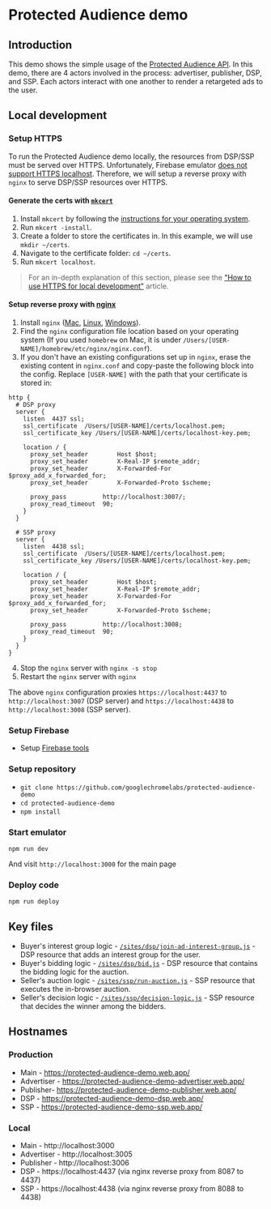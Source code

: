 # Protected Audience demo

## Introduction

This demo shows the simple usage of the [Protected Audience API](https://developer.chrome.com/blog/fledge-api/). In this demo, there are 4 actors involved in the process: advertiser, publisher, DSP, and SSP. Each actors interact with one another to render a retargeted ads to the user.

## Local development

### Setup HTTPS

To run the Protected Audience demo locally, the resources from DSP/SSP must be served over HTTPS. Unfortunately, Firebase emulator [does not support HTTPS localhost](https://github.com/firebase/firebase-tools/issues/1908). Therefore, we will setup a reverse proxy with `nginx` to serve DSP/SSP resources over HTTPS.

#### Generate the certs with [`mkcert`]()

1. Install `mkcert` by following the [instructions for your operating system](https://github.com/FiloSottile/mkcert#installation).
1. Run `mkcert -install`.
1. Create a folder to store the certificates in. In this example, we will use `mkdir ~/certs`.
1. Navigate to the certificate folder: `cd ~/certs`.
1. Run `mkcert localhost`.

> For an in-depth explanation of this section, please see the ["How to use HTTPS for local development"](https://web.dev/how-to-use-local-https/) article.

#### Setup reverse proxy with [nginx](https://www.nginx.com/)

1. Install `nginx` ([Mac](https://www.google.com/search?q=install+nginx+mac), [Linux](https://www.google.com/search?q=install+nginx+linux), [Windows](https://www.google.com/search?q=install+nginx+windows)).
1. Find the `nginx` configuration file location based on your operating system (If you used `homebrew` on Mac, it is under `/Users/[USER-NAME]/homebrew/etc/nginx/nginx.conf`).
1. If you don't have an existing configurations set up in `nginx`, erase the existing content in `nginx.conf` and copy-paste the following block into the config. Replace `[USER-NAME]` with the path that your certificate is stored in:

```nginx
http {
  # DSP proxy
  server {
    listen  4437 ssl;
    ssl_certificate  /Users/[USER-NAME]/certs/localhost.pem;
    ssl_certificate_key /Users/[USER-NAME]/certs/localhost-key.pem;

    location / {
      proxy_set_header        Host $host;
      proxy_set_header        X-Real-IP $remote_addr;
      proxy_set_header        X-Forwarded-For $proxy_add_x_forwarded_for;
      proxy_set_header        X-Forwarded-Proto $scheme;

      proxy_pass          http://localhost:3007/;
      proxy_read_timeout  90;
    }
  }

  # SSP proxy
  server {
    listen  4438 ssl;
    ssl_certificate  /Users/[USER-NAME]/certs/localhost.pem;
    ssl_certificate_key /Users/[USER-NAME]/certs/localhost-key.pem;

    location / {
      proxy_set_header        Host $host;
      proxy_set_header        X-Real-IP $remote_addr;
      proxy_set_header        X-Forwarded-For $proxy_add_x_forwarded_for;
      proxy_set_header        X-Forwarded-Proto $scheme;

      proxy_pass          http://localhost:3008;
      proxy_read_timeout  90;
    }
  }
}
```

4. Stop the `nginx` server with `nginx -s stop`
5. Restart the `nginx` server with `nginx`

The above `nginx` configuration proxies `https://localhost:4437` to `http://localhost:3007` (DSP server) and `https://localhost:4438` to `http://localhost:3008` (SSP server).

### Setup Firebase

- Setup [Firebase tools](https://github.com/firebase/firebase-tools)

### Setup repository

- `git clone https://github.com/googlechromelabs/protected-audience-demo`
- `cd protected-audience-demo`
- `npm install`

### Start emulator

```
npm run dev
```

And visit `http://localhost:3000` for the main page

### Deploy code

```
npm run deploy
```

## Key files

- Buyer's interest group logic - [`/sites/dsp/join-ad-interest-group.js`](https://github.com/GoogleChromeLabs/protected-audience-demo/blob/main/sites/dsp/join-ad-interest-group.js) - DSP resource that adds an interest group for the user.
- Buyer's bidding logic - [`/sites/dsp/bid.js`](https://github.com/GoogleChromeLabs/protected-audience-demo/blob/main/sites/dsp/bid.js) - DSP resource that contains the bidding logic for the auction.
- Seller's auction logic - [`/sites/ssp/run-auction.js`](https://github.com/GoogleChromeLabs/protected-audience-demo/blob/main/sites/ssp/run-auction.js) - SSP resource that executes the in-browser auction.
- Seller's decision logic - [`/sites/ssp/decision-logic.js`](https://github.com/GoogleChromeLabs/protected-audience-demo/blob/main/sites/ssp/decision-logic.js) - SSP resource that decides the winner among the bidders.

## Hostnames

### Production

- Main - https://protected-audience-demo.web.app/
- Advertiser - https://protected-audience-demo-advertiser.web.app/
- Publisher- https://protected-audience-demo-publisher.web.app/
- DSP - https://protected-audience-demo-dsp.web.app/
- SSP - https://protected-audience-demo-ssp.web.app/

### Local

- Main - http://localhost:3000
- Advertiser - http://localhost:3005
- Publisher - http://localhost:3006
- DSP - https://localhost:4437 (via nginx reverse proxy from 8087 to 4437)
- SSP - https://localhost:4438 (via nginx reverse proxy from 8088 to 4438)
